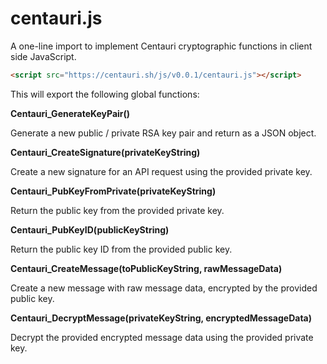 # centauri.js

A one-line import to implement Centauri cryptographic functions in client side JavaScript.

```html
<script src="https://centauri.sh/js/v0.0.1/centauri.js"></script>
```

This will export the following global functions:

**Centauri_GenerateKeyPair()**

Generate a new public / private RSA key pair and return as a JSON object.

**Centauri_CreateSignature(privateKeyString)**

Create a new signature for an API request using the provided private key.

**Centauri_PubKeyFromPrivate(privateKeyString)**

Return the public key from the provided private key.

**Centauri_PubKeyID(publicKeyString)**

Return the public key ID from the provided public key.

**Centauri_CreateMessage(toPublicKeyString, rawMessageData)**

Create a new message with raw message data, encrypted by the provided public key.

**Centauri_DecryptMessage(privateKeyString, encryptedMessageData)**

Decrypt the provided encrypted message data using the provided private key.